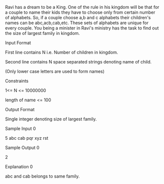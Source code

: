 Ravi has a dream to be a King. One of the rule in his kingdom will be that for a couple to name their kids they have to choose only from certain number of alphabets. So, if a couple choose a,b and c alphabets their children's names can be abc,acb,cab,etc. These sets of alphabets are unique for every couple. You being a minister in Ravi's ministry has the task to find out the size of largest family in kingdom.

Input Format

First line contains N i.e. Number of children in kingdom.

Second line contains N space separated strings denoting name of child.

(Only lower case letters are used to form names)

Constraints

1<= N <= 10000000

length of name <= 100

Output Format

Single integer denoting size of largest family.

Sample Input 0

5
abc
cab
pqr
xyz
rst

Sample Output 0

2

Explanation 0

abc and cab belongs to same family.
